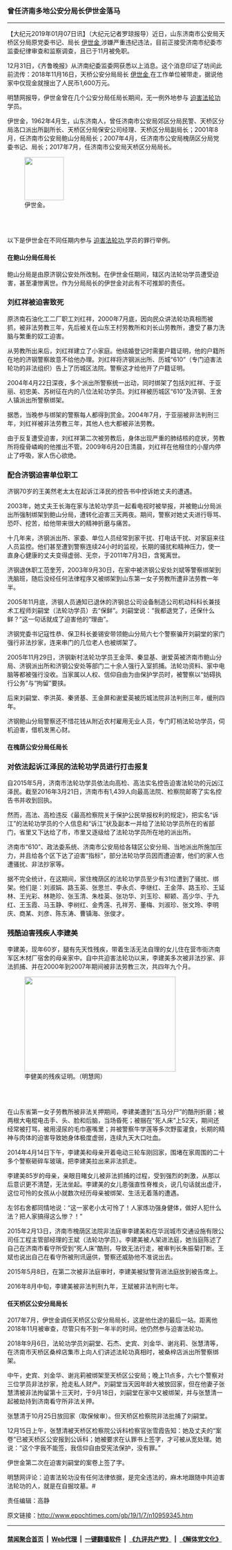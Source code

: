 ### 曾任济南多地公安分局长伊世金落马
------------------------

<p>
 【大纪元2019年01月07日讯】（大纪元记者罗琼报导）近日，山东济南市公安局天桥区分局原党委书记、局长
 <a href="http://www.epochtimes.com/gb/tag/%E4%BC%8A%E4%B8%96%E9%87%91.html">
  伊世金
 </a>
 涉嫌严重违纪违法，目前正接受济南市纪委市监委纪律审查和监察调查，且已于11月被免职。
</p>
<p>
 12月31日，《齐鲁晚报》从济南纪委监委网获悉以上消息。这个消息印证了坊间此前流传：2018年11月16日，天桥公安分局局长
 <a href="http://www.epochtimes.com/gb/tag/%E4%BC%8A%E4%B8%96%E9%87%91.html">
  伊世金
 </a>
 在工作单位被带走，据说他家中仅现金就搜出了人民币1,600万元。
</p>
<p>
 明慧网报导，伊世金曾在几个公安分局任局长期间，无一例外地参与
 <a href="http://www.epochtimes.com/gb/tag/%E8%BF%AB%E5%AE%B3%E6%B3%95%E8%BD%AE%E5%8A%9F.html">
  迫害法轮功
 </a>
 学员。
</p>
<p>
 伊世金，1962年4月生，山东济南人，曾任济南市公安局郊区分局民警、天桥区分局洛口派出所副所长、天桥区分局保安公司经理、天桥区分局副局长；2001年8月，任济南市公安局鲍山分局局长；2007年4月，任济南市公安局槐荫区分局党委书记、局长；2017年7月，任济南市公安局天桥区分局局长。
</p>
<figure class="wp-caption aligncenter" id="attachment_10959353" style="width: 91px">
 <a href="http://i.epochtimes.com/assets/uploads/2019/01/2019-1-6-ebao-yinshijin-ss.jpg">
  <img alt="" class="size-full wp-image-10959353" height="100" src="http://i.epochtimes.com/assets/uploads/2019/01/2019-1-6-ebao-yinshijin-ss.jpg" width="91"/>
 </a>
 <br/><figcaption class="wp-caption-text">
  伊世金。
 </figcaption><br/>
</figure><br/>
<p>
 以下是伊世金在不同任期内参与
 <a href="http://www.epochtimes.com/gb/tag/%E8%BF%AB%E5%AE%B3%E6%B3%95%E8%BD%AE%E5%8A%9F.html">
  迫害法轮功
 </a>
 学员的罪行举例。
</p>
<h4>
 <b>
  在鲍山分局任局长
 </b>
</h4>
<p>
 鲍山分局是由原济钢公安处所改制。在伊世金任期间，辖区内法轮功学员遭受迫害，甚至凄惨离世。作为分局局长的伊世金对此有不可推卸的责任。
</p>
<h3>
 <b>
  刘红祥被迫害致死
 </b>
</h3>
<p>
 原济南石油化工二厂职工刘红祥，2000年7月底，因向民众讲法轮功真相而被抓，被非法劳教三年，先后被关在山东王村劳教所和刘长山劳教所，遭受了暴力洗脑与繁重的奴工迫害。
</p>
<p>
 从劳教所出来后，刘红祥建立了小家庭。他结婚登记时需要户籍证明，他的户籍所在地的济钢警察故意不给他办理。刘红祥将济钢派出所、历城“610”（专门迫害法轮功的非法组织）告上了历城区法院。警察这才给他开了户籍证明。
</p>
<p>
 2004年4月22日深夜，多个派出所警察统一出动，同时绑架了包括刘红祥、于亚丽、初忠美、苏树征在内的八位法轮功学员。刘红祥被历城区“610”及济钢、王舍人镇派出所警察绑架。
</p>
<p>
 据悉，当晚参与绑架的警察每人都得到赏金。2004年7月，于亚丽被非法判刑三年，刘红祥被非法劳教三年，其他人也大都被非法劳教。
</p>
<p>
 由于反复遭受迫害，刘红祥第二次被劳教后，身体出现严重的肺结核的症状，劳教所将瘦骨嶙峋的他推出不管。2009年6月20日清晨，刘红祥在他租住的小屋内停止了呼吸，家人伤心欲绝。
</p>
<h3>
 <b>
  配合济钢迫害单位职工
 </b>
</h3>
<p>
 济钢70岁的王美然老太太在起诉江泽民的控告书中控诉她丈夫的遭遇。
</p>
<p>
 2003年，她丈夫王长海在家与法轮功学员一起看电视时被举报，并被鲍山分局派出所强制绑架到鲍山分局，遭转化迫害三天两夜。期间，警察对她丈夫进行辱骂、恐吓、挖苦，给他带来很大的精神折磨与痛苦。
</p>
<p>
 十几年来，济钢派出所、家委、单位人员经常到家干扰、打电话干扰、对家庭来往人员监控。他们甚至遭到警察连续24小时的监视，长期的骚扰和精神压力，使一直身心健康的丈夫变得虚弱、无奈，于2011年7月3日，含冤离世。
</p>
<p>
 济钢退休职工范奎芳，2003年9月30日，在家中被济钢公安处刘斌等警察绑架到洗脑班，随后没经任何法律程序又被绑架到山东第一女子劳教所遭非法劳教一年半。
</p>
<p>
 2005年11月底，济钢人员通知已退休的济钢总公司设备制造公司机动科科长兼技术工程师刘嗣堂（法轮功学员）去“保鲜”。刘嗣堂说：“我都退党了，还保什么鲜？”这一句话就成了迫害他的“理由”。
</p>
<p>
 济钢党委书记寇性恭、保卫科长姜锡安带领鲍山分局六七个警察骗开刘嗣堂的家门强行非法抄家，连来串门的几位老人也被绑架了。
</p>
<p>
 2005年11月29日，济钢新村法轮功学员王金萍、秦显基、谢爱英被济南市鲍山分局、济钢派出所和济钢公安处等部门二十余人强行入室抓捕。法轮功资料、家中电脑等都被强行没收。当家属以人权、信仰自由为由保护学员时，被警察以“妨碍执行公务”与“拘留”要挟。
</p>
<p>
 后来刘嗣堂、李洪英、秦贤基、王金屏和谢爱英被历城法院非法判刑三年，缓刑四年。
</p>
<p>
 济钢鲍山分局警察还不惜花钱从附近农村雇用无业人员，专门盯梢法轮功学员，伺机迫害，借机发黑心财。
</p>
<h4>
 <b>
  在槐荫公安分局任局长
 </b>
</h4>
<h3>
 <b>
  对依法起诉江泽民的法轮功学员进行打击报复
 </b>
</h3>
<p>
 自2015年5月，济南市法轮功学员依法向高检、高法实名控告迫害法轮功的元凶江泽民。截至2016年3月21日，济南市有1,439人向最高法院、检察院邮寄了实名控告书并收到回执。
</p>
<p>
 然而，高法、高检违反《最高检察院关于保护公民举报权利的规定》，把实名“诉江”的法轮功学员的个人信息和“诉江”状及副本一并给了法轮功学员所在的省部门，省里又下达给了市，市里又逐级给了法轮功学员所在地的派出所。
</p>
<p>
 济南市“610”、政法委系统、济南市公安局给各辖区公安分局、当地派出所施加压力，并且给各个区下达了迫害“指标”，部分法轮功学员因而遭迫害，他们的家人也遭骚扰、非法抄家等。
</p>
<p>
 据不完全统计，在这期间，家住槐荫区的法轮功学员至少有31位遭到了骚扰、绑架。他们是：刘淑娟、路玉英、张思兰、李永贞、李继红、王金萍、路玉珍、王延林、王光彩、林艳珍、张玉清、朱桂英、张功华、刘玉珍、柳颖、高少华、于九红、王玉霞、马玉静、李树红、金秀莲、孔祥芳、董梅、刘淑珍、张文玲、李明庆、商某、刘彦、陈东涛、曹镇海、张俊才。
</p>
<h3>
 <b>
  残酷迫害残疾人李建美
 </b>
</h3>
<p>
 李建美，现年60岁，腿有先天性残疾，带着生活无法自理的女儿住在营市街济南军区木材厂宿舍的母亲家中。自中共迫害法轮功以来，李建美多次被非法抄家、非法抓捕、并在2000年到2007年期间被非法劳教三次，共四年九个月。
</p>
<figure class="wp-caption aligncenter" id="attachment_10959388" style="width: 350px">
 <a href="http://i.epochtimes.com/assets/uploads/2019/01/2015-5-23-minghui-pohai-lijianmei-04-ss.jpg">
  <img alt="" class="size-full wp-image-10959388" height="220" src="http://i.epochtimes.com/assets/uploads/2019/01/2015-5-23-minghui-pohai-lijianmei-04-ss.jpg" width="350"/>
 </a>
 <br/><figcaption class="wp-caption-text">
  李健美的残疾证明。（明慧网）
 </figcaption><br/>
</figure><br/>
<p>
 在山东省第一女子劳教所被非法关押期间，李建美遭到“五马分尸”的酷刑折磨；被两根大电棍电击手、头、脸和后脑，当场昏死；被捆在“死人床”上52天，期间还经常被打骂，被用浸尿的毛巾塞嘴里；并被警察牛学莲等多次野蛮灌食，长期的精神与肉体的迫害导致她身体极度虚弱，连续九天大口吐血。
</p>
<p>
 2014年4月14日下午，李建美和母亲开着电动三轮车刚回家，围堵在家周围的二十多个警察砸碎车玻璃，把李建美拉出来非法抓走。
</p>
<p>
 李建美85岁的母亲，亲眼目睹女儿被非法抓捕的过程，受到强烈的刺激，从那以后意识更不清楚，无法坐起。李建美的女儿患强直性脊椎炎，说几句话就出虚汗，这位可怜的女孩从小就数次经历母亲被绑架、生活无着落的遭遇。
</p>
<p>
 左邻右舍都同情地说：“这一家老小太可怜了！人家炼功强身健体，做好人犯什么法？把人家搞得这么惨？！”
</p>
<p>
 2015年2月13日，济南市槐荫区法院非法庭审李建美和在华润城市交通设施有限公司任工程主管部经理的王斌（法轮功学员）。李建美被人架进法庭，她当庭陈述了自己在济南市看守所受到“死人床”酷刑，导致无法行走，被审判长朱振菊打断。王斌也说出自己在看守所被刑讯逼供，警察还威胁他不准说出去。
</p>
<p>
 2015年5月8日，在第二次被非法庭审时，李建美被狱警背进法庭放到被告席上。
</p>
<p>
 2016年8月中旬，李建美被非法判刑九年，王斌被非法判刑七年。
</p>
<h4>
 <b>
  任天桥区公安分局局长
 </b>
</h4>
<p>
 2017年7月，伊世金调任天桥区公安分局局长，这是他仕途的最后一站。距离他2018年11月被审查，尽管只有不到一年半的时间，他仍然参与迫害法轮功。
</p>
<p>
 2018年9月6日，法轮功学员刘嗣堂、石杰、史宾、刘金华、谢兆莉、张慧清等，在济南市天桥区桑梓店集市上向人们讲述法轮功真相时，被桑梓店派出所警察绑架。
</p>
<p>
 中午，史宾、刘金华、谢兆莉被绑架至天桥区公安局；晚上11点多，六七个警察对三位学员非法抄家，抢走私人财产。刘嗣堂当天因年龄大被放回家，但在他妻子张慧清被非法拘留第十三天时，于9月18日，刘嗣堂在家中又被绑架，并与张慧清一起被劫持到济南看守所非法关押。
</p>
<p>
 张慧清于10月25日放回家（取保候审）。但天桥区检察院非法批捕了刘嗣堂。
</p>
<p>
 12月15日上午，张慧清被天桥区检察院公诉科检察官张雪霞告知：她及丈夫的“案卷”已被天桥区公安报到公诉科；她被要求在认罪书上签字，才可被从宽处理。她说：“这个字我不能签，我信仰自由受宪法保护，没有罪。”
</p>
<p>
 伊世金第二次在迫害刘嗣堂的案卷上签了字。
</p>
<p>
 明慧网评论：迫害法轮功没有任何法律依据，是完全违法的，麻木地跟随中共迫害法轮功的人，就是在自掘坟墓。#
</p>
<p>
 责任编辑：高静
</p>

原文链接：http://www.epochtimes.com/gb/19/1/7/n10959345.htm


------------------------
#### [禁闻聚合首页](https://github.com/gfw-breaker/banned-news/blob/master/README.md) &nbsp;|&nbsp; [Web代理](https://github.com/gfw-breaker/open-proxy/blob/master/README.md) &nbsp;|&nbsp; [一键翻墙软件](https://github.com/gfw-breaker/nogfw/blob/master/README.md) &nbsp;|&nbsp; [《九评共产党》](https://github.com/gfw-breaker/9ping.md/blob/master/README.md#九评之一评共产党是什么) &nbsp;|&nbsp; [《解体党文化》](https://github.com/gfw-breaker/jtdwh.md/blob/master/README.md#绪论)